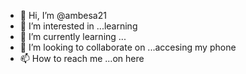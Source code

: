 - 👋 Hi, I’m @ambesa21
- 👀 I’m interested in ...learning
- 🌱 I’m currently learning ...
- 💞️ I’m looking to collaborate on ...accesing my phone
- 📫 How to reach me ...on here

<!---
ambesa21/ambesa21 is a ✨ special ✨ repository because its `README.md` (this file) appears on your GitHub profile.
You can click the Preview link to take a look at your changes.
--->
